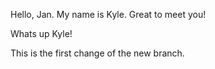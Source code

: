 Hello, Jan. My name is Kyle. Great to meet you!

Whats up Kyle!

This is the first change of the new branch. 